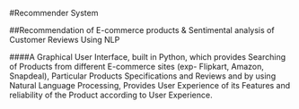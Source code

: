 #Recommender System

##Recommendation of E-commerce products & Sentimental analysis of Customer Reviews Using NLP

####A Graphical User Interface, built in Python, which provides Searching of Products from different E-commerce sites (exp- Flipkart, Amazon, Snapdeal), Particular Products Specifications and Reviews and by using Natural Language Processing, Provides User Experience of its Features and reliability of the Product according to User Experience.

